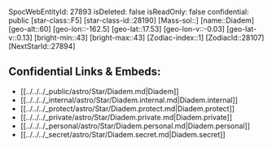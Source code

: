 ﻿---
location: [17.53,-162.5,60]
type: Star
tags:
- astro/Star

---
SpocWebEntityId: 27893
isDeleted: false
isReadOnly: false
confidential: public
[star-class::F5]
[star-class-id::28190]
[Mass-sol::]
[name::Diadem]
[geo-alt::60]
[geo-lon::-162.5]
[geo-lat::17.53]
[geo-lon-v::-0.03]
[geo-lat-v::0.13]
[bright-min::43]
[bright-max::43]
[Zodiac-index::1]
[ZodiacId::28107]
[NextStarId::27894]



## Confidential Links & Embeds: 
- [[../../../_public/astro/Star/Diadem.md|Diadem]] 
- [[../../../_internal/astro/Star/Diadem.internal.md|Diadem.internal]] 
- [[../../../_protect/astro/Star/Diadem.protect.md|Diadem.protect]] 
- [[../../../_private/astro/Star/Diadem.private.md|Diadem.private]] 
- [[../../../_personal/astro/Star/Diadem.personal.md|Diadem.personal]] 
- [[../../../_secret/astro/Star/Diadem.secret.md|Diadem.secret]]

